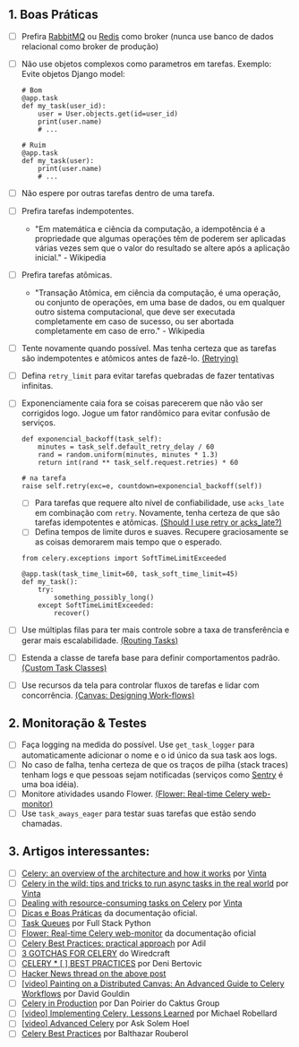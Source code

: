 ## 1. Boas Práticas

  * [ ] Prefira [RabbitMQ](https://www.rabbitmq.com/) ou [Redis](https://redis.io/) como broker (nunca use banco de dados relacional como broker de produção)
  * [ ] Não use objetos complexos como parametros em tarefas. Exemplo: Evite objetos Django model:
    ```
    # Bom
    @app.task
    def my_task(user_id):
        user = User.objects.get(id=user_id)
        print(user.name)
        # ...
    ```

    ```
    # Ruim
    @app.task
    def my_task(user):
        print(user.name)
        # ...
    ```
  * [ ] Não espere por outras tarefas dentro de uma tarefa.
  * [ ] Prefira tarefas indempotentes.
    * "Em matemática e ciência da computação, a idempotência é a propriedade que algumas operações têm de poderem ser aplicadas várias vezes sem que o valor do resultado se altere após a aplicação inicial." - Wikipedia
  * [ ] Prefira tarefas atômicas.
    * "Transação Atômica, em ciência da computação, é uma operação, ou conjunto de operações, em uma base de dados, ou em qualquer outro sistema computacional, que deve ser executada completamente em caso de sucesso, ou ser abortada completamente em caso de erro." - Wikipedia
  * [ ] Tente novamente quando possível. Mas tenha certeza que as tarefas são indempotentes e atômicos antes de fazê-lo. [(Retrying)](http://docs.celeryproject.org/en/latest/userguide/tasks.html#retrying)
  * [ ] Defina `retry_limit` para evitar tarefas quebradas de fazer tentativas infinitas.
  * [ ] Exponenciamente caia fora se coisas parecerem que não vão ser corrigidos logo. Jogue um fator randômico para evitar confusão de serviços.
    ```
    def exponencial_backoff(task_self):
        minutes = task_self.default_retry_delay / 60
        rand = random.uniform(minutes, minutes * 1.3)
        return int(rand ** task_self.request.retries) * 60

    # na tarefa
    raise self.retry(exc=e, countdown=exponencial_backoff(self))
    ```
      * [ ] Para tarefas que requere alto nível de confiabilidade, use `acks_late` em combinação com `retry`. Novamente, tenha certeza de que são tarefas idempotentes e atômicas. [(Should I use retry or acks_late?)](http://docs.celeryproject.org/en/latest/faq.html#faq-acks-late-vs-retry)
      * [ ] Defina tempos de limite duros e suaves. Recupere graciosamente se as coisas demorarem mais tempo que o esperado.
    ```
    from celery.exceptions import SoftTimeLimitExceeded

    @app.task(task_time_limit=60, task_soft_time_limit=45)
    def my_task():
        try:
            something_possibly_long()
        except SoftTimeLimitExceeded:
            recover()
    ```
  * [ ] Use múltiplas filas para ter mais controle sobre a taxa de transferência e gerar mais escalabilidade. [(Routing Tasks)](http://docs.celeryproject.org/en/latest/userguide/routing.html)
  * [ ] Estenda a classe de tarefa base para definir comportamentos padrão. [(Custom Task Classes)](http://docs.celeryproject.org/en/latest/userguide/tasks.html#custom-task-classes)
  * [ ] Use recursos da tela para controlar fluxos de tarefas e lidar com concorrência. [(Canvas: Designing Work-flows)](http://docs.celeryproject.org/en/latest/userguide/canvas.html)

## 2. Monitoração & Testes

  * [ ] Faça logging na medida do possível. Use `get_task_logger` para automaticamente adicionar o nome e o id único da sua task aos logs.
  * [ ] No caso de falha, tenha certeza de que os traços de pilha (stack traces) tenham logs e que pessoas sejam notificadas (serviços como [Sentry](https://sentry.io) é uma boa idéia).
  * [ ] Monitore atividades usando Flower. [(Flower: Real-time Celery web-monitor)](http://docs.celeryproject.org/en/latest/userguide/monitoring.html#flower-real-time-celery-web-monitor)
  * [ ] Use `task_aways_eager` para testar suas tarefas que estão sendo chamadas.

## 3. Artigos interessantes:
 * [ ] [Celery: an overview of the architecture and how it works](https://www.vinta.com.br/blog/2017/celery-overview-archtecture-and-how-it-works/) por [Vinta](https://www.vinta.com.br/)
 * [ ] [Celery in the wild: tips and tricks to run async tasks in the real world](https://www.vinta.com.br/blog/2018/celery-wild-tips-and-tricks-run-async-tasks-real-world/) por [Vinta](https://www.vinta.com.br/)
 * [ ] [Dealing with resource-consuming tasks on Celery](https://www.vinta.com.br/blog/2018/dealing-resource-consuming-tasks-celery/) por [Vinta](https://www.vinta.com.br/)
 * [ ] [Dicas e Boas Práticas](http://celery.readthedocs.io/en/latest/userguide/tasks.html#tips-and-best-practices) da documentação oficial.
 * [ ] [Task Queues](https://www.fullstackpython.com/task-queues.html) por Full Stack Python
 * [ ] [Flower: Real-time Celery web-monitor](http://celery.readthedocs.io/en/latest/userguide/monitoring.html#flower-real-time-celery-web-monitor) da documentação oficial
 * [ ] [Celery Best Practices: practical approach](https://khashtamov.com/en/celery-best-practices-practical-approach/) por Adil
 * [ ] [3 GOTCHAS FOR CELERY](https://wiredcraft.com/blog/3-gotchas-for-celery/) do Wiredcraft
 * [ ] [CELERY  * [ ] BEST PRACTICES](https://denibertovic.com/posts/celery-best-practices/) por Deni Bertovic
 * [ ] [Hacker News thread on the above post](https://news.ycombinator.com/item?id=7909201)
 * [ ] [[video] Painting on a Distributed Canvas: An Advanced Guide to Celery Workflows](https://www.youtube.com/watch?v=XoMu8vhdc-A) por David Gouldin
 * [ ] [Celery in Production](https://www.caktusgroup.com/blog/2014/09/29/celery-production/) por Dan Poirier do Caktus Group
 * [ ] [[video] Implementing Celery, Lessons Learned](https://www.youtube.com/watch?v=hmtSe0yPi6I) por Michael Robellard
 * [ ] [[video] Advanced Celery](https://www.youtube.com/watch?v=gpKMwPoldak&t=1416s) por Ask Solem Hoel
 * [ ] [Celery Best Practices](https://blog.balthazar-rouberol.com/celery-best-practices) por Balthazar Rouberol
